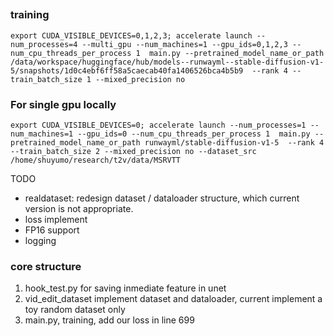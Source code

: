 ##

### training
```
export CUDA_VISIBLE_DEVICES=0,1,2,3; accelerate launch --num_processes=4 --multi_gpu --num_machines=1 --gpu_ids=0,1,2,3 --num_cpu_threads_per_process 1  main.py --pretrained_model_name_or_path /data/workspace/huggingface/hub/models--runwayml--stable-diffusion-v1-5/snapshots/1d0c4ebf6ff58a5caecab40fa1406526bca4b5b9  --rank 4 --train_batch_size 1 --mixed_precision no
```

### For single gpu locally
```
export CUDA_VISIBLE_DEVICES=0; accelerate launch --num_processes=1 --num_machines=1 --gpu_ids=0 --num_cpu_threads_per_process 1  main.py --pretrained_model_name_or_path runwayml/stable-diffusion-v1-5  --rank 4 --train_batch_size 2 --mixed_precision no --dataset_src /home/shuyumo/research/t2v/data/MSRVTT
```

TODO
- realdataset: redesign dataset / dataloader structure, which current version is not appropriate.
- loss implement
- FP16 support
- logging


### core structure
1. hook_test.py for saving inmediate feature in unet
2. vid_edit_dataset implement dataset and dataloader, current implement a toy random dataset only
3. main.py, training, add our loss in line 699





